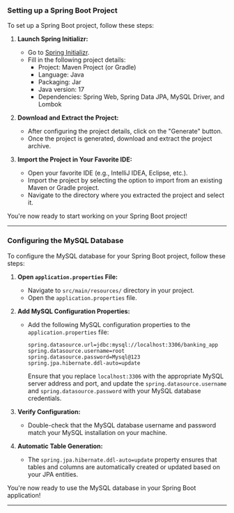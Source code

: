### Setting up a Spring Boot Project

To set up a Spring Boot project, follow these steps:

1. **Launch Spring Initializr:**
   - Go to [Spring Initializr](https://start.spring.io/).
   - Fill in the following project details:
     - Project: Maven Project (or Gradle)
     - Language: Java
     - Packaging: Jar
     - Java version: 17
     - Dependencies: Spring Web, Spring Data JPA, MySQL Driver, and Lombok

2. **Download and Extract the Project:**
   - After configuring the project details, click on the "Generate" button.
   - Once the project is generated, download and extract the project archive.

3. **Import the Project in Your Favorite IDE:**
   - Open your favorite IDE (e.g., IntelliJ IDEA, Eclipse, etc.).
   - Import the project by selecting the option to import from an existing Maven or Gradle project.
   - Navigate to the directory where you extracted the project and select it.

You're now ready to start working on your Spring Boot project!

---

### Configuring the MySQL Database

To configure the MySQL database for your Spring Boot project, follow these steps:

1. **Open `application.properties` File:**
   - Navigate to `src/main/resources/` directory in your project.
   - Open the `application.properties` file.

2. **Add MySQL Configuration Properties:**
   - Add the following MySQL configuration properties to the `application.properties` file:
     ```properties
     spring.datasource.url=jdbc:mysql://localhost:3306/banking_app
     spring.datasource.username=root
     spring.datasource.password=Mysql@123
     spring.jpa.hibernate.ddl-auto=update
     ```
     Ensure that you replace `localhost:3306` with the appropriate MySQL server address and port, and update the `spring.datasource.username` and `spring.datasource.password` with your MySQL database credentials.

3. **Verify Configuration:**
   - Double-check that the MySQL database username and password match your MySQL installation on your machine.

4. **Automatic Table Generation:**
   - The `spring.jpa.hibernate.ddl-auto=update` property ensures that tables and columns are automatically created or updated based on your JPA entities.

You're now ready to use the MySQL database in your Spring Boot application!

---


